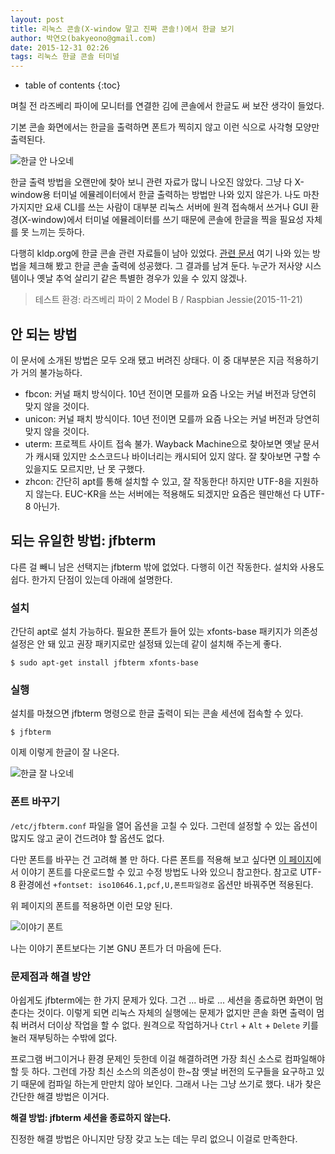 ```yaml
---
layout: post
title: 리눅스 콘솔(X-window 말고 진짜 콘솔!)에서 한글 보기
author: 박연오(bakyeono@gmail.com)
date: 2015-12-31 02:26
tags: 리눅스 한글 콘솔 터미널
---
```

* table of contents
{:toc}

며칠 전 라즈베리 파이에 모니터를 연결한 김에 콘솔에서 한글도 써 보잔 생각이 들었다.

기본 콘솔 화면에서는 한글을 출력하면 폰트가 찍히지 않고 이런 식으로 사각형 모양만 출력된다.

![한글 안 나오네](http://bakyeono.net/img/linux-hangul-console-1.jpg)

한글 출력 방법을 오랜만에 찾아 보니 관련 자료가 많니 나오진 않았다. 그냥 다 X-window용 터미널 에뮬레이터에서 한글 출력하는 방법만 나와 있지 않은가. 나도 마찬가지지만 요새 CLI를 쓰는 사람이 대부분 리눅스 서버에 원격 접속해서 쓰거나 GUI 환경(X-window)에서 터미널 에뮬레이터를 쓰기 때문에 콘솔에 한글을 찍을 필요성 자체를 못 느끼는 듯하다.

다행히 kldp.org에 한글 콘솔 관련 자료들이 남아 있었다. [관련 문서](https://wiki.kldp.org/wiki.php/HangulConsole) 여기 나와 있는 방법을 체크해 봤고 한글 콘솔 출력에 성공했다. 그 결과를 남겨 둔다. 누군가 저사양 시스템이나 옛날 추억 살리기 같은 특별한 경우가 있을 수 있지 않겠나.

> 테스트 환경: 라즈베리 파이 2 Model B / Raspbian Jessie(2015-11-21)

## 안 되는 방법

이 문서에 소개된 방법은 모두 오래 됐고 버려진 상태다. 이 중 대부분은 지금 적용하기가 거의 불가능하다.

* fbcon: 커널 패치 방식이다. 10년 전이면 모를까 요즘 나오는 커널 버전과 당연히 맞지 않을 것이다.
* unicon: 커널 패치 방식이다. 10년 전이면 모를까 요즘 나오는 커널 버전과 당연히 맞지 않을 것이다.
* uterm: 프로젝트 사이트 접속 불가. Wayback Machine으로 찾아보면 옛날 문서가 캐시돼 있지만 소스코드나 바이너리는 캐시되어 있지 않다. 잘 찾아보면 구할 수 있을지도 모르지만, 난 못 구했다.
* zhcon: 간단히 apt를 통해 설치할 수 있고, 잘 작동한다! 하지만 UTF-8을 지원하지 않는다. EUC-KR을 쓰는 서버에는 적용해도 되겠지만 요즘은 웬만해선 다 UTF-8 아닌가.

## 되는 유일한 방법: jfbterm

다른 걸 빼니 남은 선택지는 jfbterm 밖에 없었다. 다행히 이건 작동한다. 설치와 사용도 쉽다. 한가지 단점이 있는데 아래에 설명한다.

### 설치

간단히 apt로 설치 가능하다. 필요한 폰트가 들어 있는 xfonts-base 패키지가 의존성 설정은 안 돼 있고 권장 패키지로만 설정돼 있는데 같이 설치해 주는게 좋다.

    $ sudo apt-get install jfbterm xfonts-base

### 실행

설치를 마쳤으면 jfbterm 명령으로 한글 출력이 되는 콘솔 세션에 접속할 수 있다.

    $ jfbterm

이제 이렇게 한글이 잘 나온다.

![한글 잘 나오네](http://bakyeono.net/img/linux-hangul-console-2.jpg)

### 폰트 바꾸기

`/etc/jfbterm.conf` 파일을 열어 옵션을 고칠 수 있다. 그런데 설정할 수 있는 옵션이 많지도 않고 굳이 건드려야 할 옵션도 없다.

다만 폰트를 바꾸는 건 고려해 볼 만 하다. 다른 폰트를 적용해 보고 싶다면 [이 페이지](http://kldp.net/projects/hangul-jfbterm/download/note/757)에서 이야기 폰트를 다운로드할 수 있고 수정 방법도 나와 있으니 참고한다. 참고로 UTF-8 환경에선 `+fontset: iso10646.1,pcf,U,폰트파일경로` 옵션만 바꿔주면 적용된다.

위 페이지의 폰트를 적용하면 이런 모양 된다.

![이야기 폰트](http://bakyeono.net/img/linux-hangul-console-3.jpg)

나는 이야기 폰트보다는 기본 GNU 폰트가 더 마음에 든다.

### 문제점과 해결 방안

아쉽게도 jfbterm에는 한 가지 문제가 있다. 그건 ... 바로 ... 세션을 종료하면 화면이 멈춘다는 것이다. 이렇게 되면 리눅스 자체의 실행에는 문제가 없지만 콘솔 화면 출력이 멈춰 버려서 더이상 작업을 할 수 없다. 원격으로 작업하거나 `Ctrl` + `Alt` + `Delete` 키를 눌러 재부팅하는 수밖에 없다.

프로그램 버그이거나 환경 문제인 듯한데 이걸 해결하려면 가장 최신 소스로 컴파일해야 할 듯 하다. 그런데 가장 최신 소스의 의존성이 한~참 옛날 버전의 도구들을 요구하고 있기 때문에 컴파일 하는게 만만치 않아 보인다. 그래서 나는 그냥 쓰기로 했다. 내가 찾은 간단한 해결 방법은 이거다.

**해결 방법: jfbterm 세션을 종료하지 않는다.**

진정한 해결 방법은 아니지만 당장 갖고 노는 데는 무리 없으니 이걸로 만족한다.


